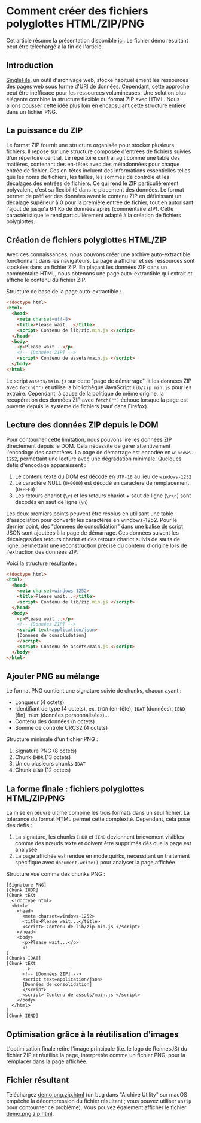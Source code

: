 # Comment créer des fichiers polyglottes HTML/ZIP/PNG

Cet article résume la présentation disponible [ici](https://github.com/gildas-lormeau/Polyglot-HTML-ZIP-PNG). Le fichier démo résultant peut être téléchargé à la fin de l'article.

## Introduction

[SingleFile](https://github.com/gildas-lormeau/SingleFile), un outil d'archivage web, stocke habituellement les ressources des pages web sous forme d'URI de données. Cependant, cette approche peut être inefficace pour les ressources volumineuses. Une solution plus élégante combine la structure flexible du format ZIP avec HTML. Nous allons pousser cette idée plus loin en encapsulant cette structure entière dans un fichier PNG.

## La puissance du ZIP

Le format ZIP fournit une structure organisée pour stocker plusieurs fichiers. Il repose sur une structure composée d'entrées de fichiers suivies d'un répertoire central. Le répertoire central agit comme une table des matières, contenant des en-têtes avec des métadonnées pour chaque entrée de fichier. Ces en-têtes incluent des informations essentielles telles que les noms de fichiers, les tailles, les sommes de contrôle et les décalages des entrées de fichiers. Ce qui rend le ZIP particulièrement polyvalent, c'est sa flexibilité dans le placement des données. Le format permet de préfixer des données avant le contenu ZIP en définissant un décalage supérieur à 0 pour la première entrée de fichier, tout en autorisant l'ajout de jusqu'à 64 Ko de données après (commentaire ZIP). Cette caractéristique le rend particulièrement adapté à la création de fichiers polyglottes.

## Création de fichiers polyglottes HTML/ZIP

Avec ces connaissances, nous pouvons créer une archive auto-extractible fonctionnant dans les navigateurs. La page à afficher et ses ressources sont stockées dans un fichier ZIP. En plaçant les données ZIP dans un commentaire HTML, nous obtenons une page auto-extractible qui extrait et affiche le contenu du fichier ZIP.

Structure de base de la page auto-extractible :
```html
<!doctype html>
<html>
  <head>
    <meta charset=utf-8>
    <title>Please wait...</title>
    <script> Contenu de lib/zip.min.js </script>
  </head>
  <body>
    <p>Please wait...</p>
    <!-- [Données ZIP] -->
    <script> Contenu de assets/main.js </script>
  </body>
</html>
```

Le script `assets/main.js` sur cette "page de démarrage" lit les données ZIP avec `fetch("")` et utilise la bibliothèque JavaScript `lib/zip.min.js` pour les extraire. Cependant, à cause de la politique de même origine, la récupération des données ZIP avec `fetch("")` échoue lorsque la page est ouverte depuis le système de fichiers (sauf dans Firefox).

## Lecture des données ZIP depuis le DOM

Pour contourner cette limitation, nous pouvons lire les données ZIP directement depuis le DOM. Cela nécessite de gérer attentivement l'encodage des caractères. La page de démarrage est encodée en `windows-1252`, permettant une lecture avec une dégradation minimale. Quelques défis d'encodage apparaissent :
1. Le contenu texte du DOM est décodé en `UTF-16` au lieu de `windows-1252`
2. Le caractère NULL (`U+0000`) est décodé en caractère de remplacement (`U+FFFD`)
3. Les retours chariot (`\r`) et les retours chariot + saut de ligne (`\r\n`) sont décodés en saut de ligne (`\n`)

Les deux premiers points peuvent être résolus en utilisant une table d'association pour convertir les caractères en windows-1252. Pour le dernier point, des "données de consolidation" dans une balise de script JSON sont ajoutées à la page de démarrage. Ces données suivent les décalages des retours chariot et des retours chariot suivis de sauts de ligne, permettant une reconstruction précise du contenu d'origine lors de l'extraction des données ZIP.

Voici la structure résultante :
```html
<!doctype html>
<html>
  <head>
    <meta charset=windows-1252>
    <title>Please wait...</title>
    <script> Contenu de lib/zip.min.js </script>
  </head>
  <body>
    <p>Please wait...</p>
    <!-- [Données ZIP] -->
    <script text=application/json>
    [Données de consolidation]
    </script>
    <script> Contenu de assets/main.js </script>
  </body>
</html>
```

## Ajouter PNG au mélange

Le format PNG contient une signature suivie de chunks, chacun ayant :
- Longueur (4 octets)
- Identifiant de type (4 octets), ex. `IHDR` (en-tête), `IDAT` (données), `IEND` (fin), `tEXt` (données personnalisées)...
- Contenu des données (n octets)
- Somme de contrôle CRC32 (4 octets)

Structure minimale d'un fichier PNG :
1. Signature PNG (8 octets)
2. Chunk `IHDR` (13 octets)
3. Un ou plusieurs chunks `IDAT`
4. Chunk `IEND` (12 octets)

## La forme finale : fichiers polyglottes HTML/ZIP/PNG

La mise en œuvre ultime combine les trois formats dans un seul fichier. La tolérance du format HTML permet cette complexité. Cependant, cela pose des défis :
1. La signature, les chunks `IHDR` et `IEND` deviennent brièvement visibles comme des nœuds texte et doivent être supprimés dès que la page est analysée
2. La page affichée est rendue en mode quirks, nécessitant un traitement spécifique avec `document.write()` pour analyser la page affichée

Structure vue comme des chunks PNG :
```
[Signature PNG]
[Chunk IHDR]
[Chunk tEXt
  <!doctype html>
  <html>
    <head>
      <meta charset=windows-1252>
      <title>Please wait...</title>
      <script> Contenu de lib/zip.min.js </script>
    </head>
    <body>
      <p>Please wait...</p>
      <!-- 
]
[Chunks IDAT]
[Chunk tEXt
      -->
      <!-- [Données ZIP] -->
      <script text=application/json>
      [Données de consolidation]
      </script>
      <script> Contenu de assets/main.js </script>
    </body>
  </html>
]
[Chunk IEND]
```

## Optimisation grâce à la réutilisation d'images

L'optimisation finale retire l'image principale (i.e. le logo de RennesJS) du fichier ZIP et réutilise la page, interprétée comme un fichier PNG, pour la remplacer dans la page affichée.

## Fichier résultant

Téléchargez [demo.png.zip.html](https://github.com/gildas-lormeau/Polyglot-HTML-ZIP-PNG/raw/main/demo.png.zip.html) (un bug dans "Archive Utility" sur macOS empêche la décompression du fichier résultant ; vous pouvez utiliser `unzip` pour contourner ce problème). Vous pouvez également afficher le fichier [demo.png.zip.html](https://gildas-lormeau.github.io/Polyglot-HTML-ZIP-PNG/demo.png.zip.html).